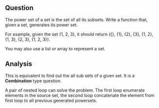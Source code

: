 
## Question

The power set of a set is the set of all its subsets. Write a function that, given a set, generates its power set.

For example, given the set {1, 2, 3}, it should return {{}, {1}, {2}, {3}, {1, 2}, {1, 3}, {2, 3}, {1, 2, 3}}.

You may also use a list or array to represent a set.

## Analysis

This is equivalent to find out the all sub sets of a given set. It is a __Combination__ type question. 

A pair of nested loop can solve the problem. The first loop enumerate elements in the source set, the second loop concatenate the element from first loop to all previous generated powersets.